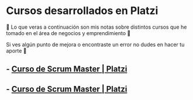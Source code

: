 # Cursos desarrollados en Platzi

🚀 Lo que veras a continuación son mis notas sobre distintos cursos que he tomado en el área de negocios y emprendimiento 💚

Si ves algún punto de mejora o encontraste un error no dudes en hacer tu aporte 💚

## - [Curso de Scrum Master | Platzi](/scrumMaster.md)
## - [Curso de Scrum Master | Platzi](/CursoProjectManagmentPmbok.md)
